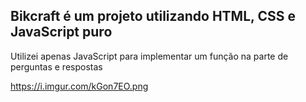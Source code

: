 
  <h2>Bikcraft é um projeto utilizando HTML, CSS e JavaScript puro</h2>
  <p>Utilizei apenas JavaScript para implementar um função na parte de perguntas e respostas</p>

https://i.imgur.com/kGon7EO.png
